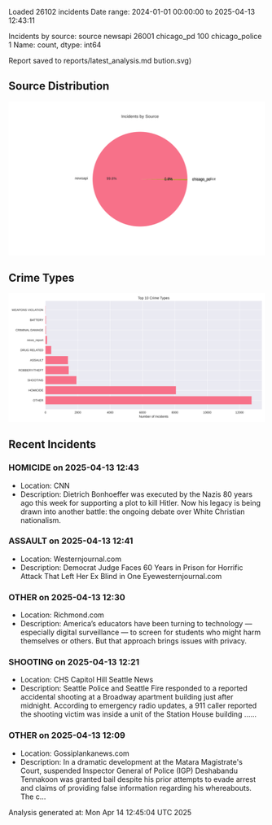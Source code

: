 
Loaded 26102 incidents
Date range: 2024-01-01 00:00:00 to 2025-04-13 12:43:11

Incidents by source:
source
newsapi           26001
chicago_pd          100
chicago_police        1
Name: count, dtype: int64

Report saved to reports/latest_analysis.md
bution.svg)

## Source Distribution
![Source Distribution](images/source_distribution.svg)

## Crime Types
![Crime Types](images/crime_types.svg)

## Recent Incidents

### HOMICIDE on 2025-04-13 12:43
- Location: CNN
- Description: Dietrich Bonhoeffer was executed by the Nazis 80 years ago this week for supporting a plot to kill Hitler. Now his legacy is being drawn into another battle: the ongoing debate over White Christian nationalism.


### ASSAULT on 2025-04-13 12:41
- Location: Westernjournal.com
- Description: Democrat Judge Faces 60 Years in Prison for Horrific Attack That Left Her Ex Blind in One Eyewesternjournal.com


### OTHER on 2025-04-13 12:30
- Location: Richmond.com
- Description: America’s educators have been turning to technology — especially digital surveillance — to screen for students who might harm themselves or others. But that approach brings issues with privacy.


### SHOOTING on 2025-04-13 12:21
- Location: CHS Capitol Hill Seattle News
- Description: Seattle Police and Seattle Fire responded to a reported accidental shooting at a Broadway apartment building just after midnight. According to emergency radio updates, a 911 caller reported the shooting victim was inside a unit of the Station House building ……


### OTHER on 2025-04-13 12:09
- Location: Gossiplankanews.com
- Description: In a dramatic development at the Matara Magistrate's Court, suspended Inspector General of Police (IGP) Deshabandu Tennakoon was granted bail despite his prior attempts to evade arrest and claims of providing false information regarding his whereabouts. The c…

Analysis generated at: Mon Apr 14 12:45:04 UTC 2025
